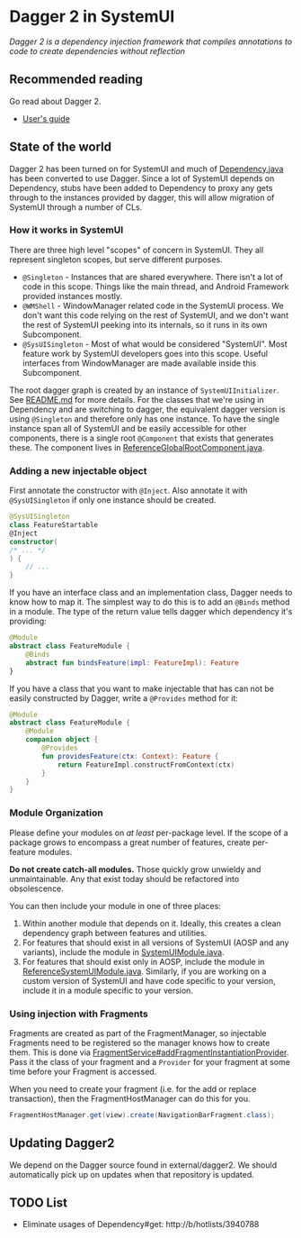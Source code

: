 # Dagger 2 in SystemUI
*Dagger 2 is a dependency injection framework that compiles annotations to code
to create dependencies without reflection*

## Recommended reading

Go read about Dagger 2.

 - [User's guide](https://google.github.io/dagger/users-guide)

## State of the world

Dagger 2 has been turned on for SystemUI and much of
[Dependency.java](../src/com/android/systemui/Dependency.java)
has been converted to use Dagger. Since a lot of SystemUI depends on Dependency,
stubs have been added to Dependency to proxy any gets through to the instances
provided by dagger, this will allow migration of SystemUI through a number of CLs.

### How it works in SystemUI

There are three high level "scopes" of concern in SystemUI. They all represent
singleton scopes, but serve different purposes.

* `@Singleton` - Instances that are shared everywhere. There isn't a  lot of
   code in this scope. Things like the main thread, and Android Framework
   provided instances mostly.
* `@WMShell` - WindowManager related code in the SystemUI process. We don't
   want this code relying on the rest of SystemUI, and we don't want the rest
   of SystemUI peeking into its internals, so it runs in its own Subcomponent.
* `@SysUISingleton` - Most of what would be considered "SystemUI". Most feature
   work by SystemUI developers goes into this scope. Useful interfaces from
   WindowManager are made available inside this Subcomponent.

The root dagger graph is created by an instance of `SystemUIInitializer`.
See [README.md](../README.md) for more details.
For the classes that we're using in Dependency and are switching to dagger, the
equivalent dagger version is using `@Singleton` and therefore only has one instance.
To have the single instance span all of SystemUI and be easily accessible for
other components, there is a single root `@Component` that exists that generates
these. The component lives in
[ReferenceGlobalRootComponent.java](../src/com/android/systemui/dagger/ReferenceGlobalRootComponent.java).

### Adding a new injectable object

First annotate the constructor with `@Inject`. Also annotate it with
`@SysUISingleton` if only one instance should be created.

```kotlin
@SysUISingleton
class FeatureStartable
@Inject
constructor(
/* ... */
) {
    // ...
}
```

If you have an interface class and an implementation class, Dagger needs to
know how to map it. The simplest way to do this is to add an `@Binds` method
in a module. The type of the return value tells dagger which dependency it's
providing:

```kotlin
@Module
abstract class FeatureModule {
    @Binds
    abstract fun bindsFeature(impl: FeatureImpl): Feature
}
```

If you have a class that you want to make injectable that has can not
be easily constructed by Dagger, write a `@Provides` method for it:

```kotlin
@Module
abstract class FeatureModule {
    @Module
    companion object {
        @Provides
        fun providesFeature(ctx: Context): Feature {
            return FeatureImpl.constructFromContext(ctx)
        }
    }
}
```

### Module Organization

Please define your modules on _at least_ per-package level. If the scope of a
package grows to encompass a great number of features, create per-feature
modules.

**Do not create catch-all modules.** Those quickly grow unwieldy and
unmaintainable. Any that exist today should be refactored into obsolescence.

You can then include your module in one of three places:

1) Within another module that depends on it. Ideally, this creates a clean
   dependency graph between features and utilities.
2) For features that should exist in all versions of SystemUI (AOSP and
   any variants), include the module in
   [SystemUIModule.java](../src/com/android/systemui/dagger/SystemUIModule.java).
3) For features that should exist only in AOSP, include the module in
   [ReferenceSystemUIModule.java](../src/com/android/systemui/dagger/ReferenceSystemUIModule.java).
   Similarly, if you are working on a custom version of SystemUI and have code
   specific to your version, include it in a module specific to your version.

### Using injection with Fragments

Fragments are created as part of the FragmentManager, so injectable Fragments need to be registered
so the manager knows how to create them. This is done via
[FragmentService#addFragmentInstantiationProvider](../src/com/android/systemui/fragments/FragmentService.java).
Pass it the class of your fragment and a `Provider` for your fragment at some time before your
Fragment is accessed.

When you need to create your fragment (i.e. for the add or replace transaction),
then the FragmentHostManager can do this for you.

```java
FragmentHostManager.get(view).create(NavigationBarFragment.class);
```

## Updating Dagger2

We depend on the Dagger source found in external/dagger2. We should automatically pick up on updates
when that repository is updated.
 
## TODO List

 - Eliminate usages of Dependency#get: http://b/hotlists/3940788

